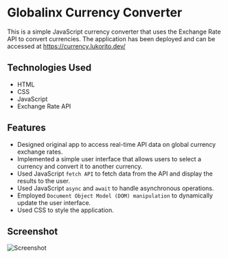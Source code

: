 # Globalinx Currency Converter

This is a simple JavaScript currency converter that uses the Exchange Rate API to convert currencies. The application has been deployed and can be accessed at https://currency.lukorito.dev/

## Technologies Used
- HTML
- CSS
- JavaScript
- Exchange Rate API

## Features
- Designed original app to access real-time API data on global currency exchange rates.
- Implemented a simple user interface that allows users to select a currency and convert it to another currency.
- Used JavaScript `fetch API` to fetch data from the API and display the results to the user.
- Used JavaScript `async` and `await` to handle asynchronous operations.
- Employed `Document Object Model (DOM) manipulation` to dynamically update the user interface.
- Used CSS to style the application.

## Screenshot
![Screenshot]('https://github.com/WafulaLukorito/Exchange-Rate-Calculator/blob/master/img/money.png')
